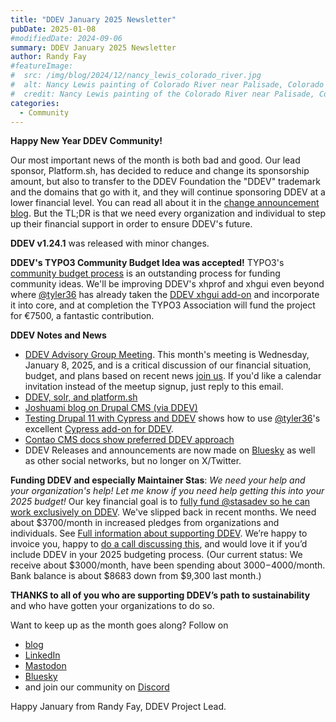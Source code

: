 ```yaml
---
title: "DDEV January 2025 Newsletter"
pubDate: 2025-01-08
#modifiedDate: 2024-09-06
summary: DDEV January 2025 Newsletter
author: Randy Fay
#featureImage:
#  src: /img/blog/2024/12/nancy_lewis_colorado_river.jpg
#  alt: Nancy Lewis painting of Colorado River near Palisade, Colorado
#  credit: Nancy Lewis painting of the Colorado River near Palisade, Colorado
categories:
  - Community
---
```


**Happy New Year DDEV Community!**

Our most important news of the month is both bad and good. Our lead sponsor, Platform.sh, has decided to reduce and change its sponsorship amount, but also to transfer to the DDEV Foundation the "DDEV" trademark and the domains that go with it, and they will continue sponsoring DDEV at a lower financial level. You can read all about it in the [change announcement blog](platform-sh-ddev-funding-changes.md). But the TL;DR is that we need every organization and individual to step up their financial support in order to ensure DDEV's future.

**DDEV v1.24.1** was released with minor changes.

**DDEV's TYPO3 Community Budget Idea was accepted!** TYPO3's [community budget process](https://typo3.org/article/budget-2025-ideas-for-quarter-1-2025-published-vote-now) is an outstanding process for funding community ideas. We'll be improving DDEV's xhprof and xhgui even beyond where [@tyler36](https://github.com/tyler36) has already taken the [DDEV xhgui add-on](https://github.com/ddev/ddev-xhgui) and incorporate it into core, and at completion the TYPO3 Association will fund the project for €7500, a fantastic contribution.

**DDEV Notes and News**

- [DDEV Advisory Group Meeting](https://github.com/orgs/ddev/discussions/6853). This month's meeting is Wednesday, January 8, 2025, and is a critical discussion of our financial situation, budget, and plans based on recent news [join us](https://www.meetup.com/ddev-events/events/303197445). If you'd like a calendar invitation instead of the meetup signup, just reply to this email.
- [DDEV, solr, and platform.sh](https://www.computerminds.co.uk/articles/ddev-solr-and-platformsh)
- [Joshuami blog on Drupal CMS (via DDEV)](https://joshuami.com/blog/2024-12/blog-drupal-cms-starshot-kinda-now/)
- [Testing Drupal 11 with Cypress and DDEV](https://www.thedroptimes.com/44845/how-test-drupal-11-using-cypress-and-ddev-drupaladicto-explains) shows how to use [@tyler36](https://github.com/tyler36)'s excellent [Cypress add-on for DDEV](https://github.com/tyler36/ddev-cypress).
- [Contao CMS docs show preferred DDEV approach](https://docs.contao.org/manual/en/guides/local-installation/ddev/)
- DDEV Releases and announcements are now made on [Bluesky](https://bsky.app/profile/ddev.bsky.social) as well as other social networks, but no longer on X/Twitter.

**Funding DDEV and especially Maintainer Stas**: _We need your help and your organization's help! Let me know if you need help getting this into your 2025 budget!_ Our key financial goal is to [fully fund @stasadev so he can work exclusively on DDEV](lets-fund-stas-maintainer.md). We've slipped back in recent months. We need about $3700/month in increased pledges from organizations and individuals. See [Full information about supporting DDEV](https://github.com/sponsors/ddev). We’re happy to invoice you, happy to [do a call discussing this](https://cal.com/randyfay/30min), and would love it if you’d include DDEV in your 2025 budgeting process. (Our current status: We receive about $3000/month, have been spending about $3000-$4000/month. Bank balance is about $8683 down from $9,300 last month.)

**THANKS to all of you who are supporting DDEV’s path to sustainability** and who have gotten your organizations to do so.

Want to keep up as the month goes along? Follow on

- [blog](https://ddev.com/blog/)
- [LinkedIn](https://www.linkedin.com/company/ddev-foundation)
- [Mastodon](https://fosstodon.org/@ddev)
- [Bluesky](https://bsky.app/profile/ddev.bsky.social)
- and join our community on [Discord](/s/discord)

Happy January from Randy Fay, DDEV Project Lead.
